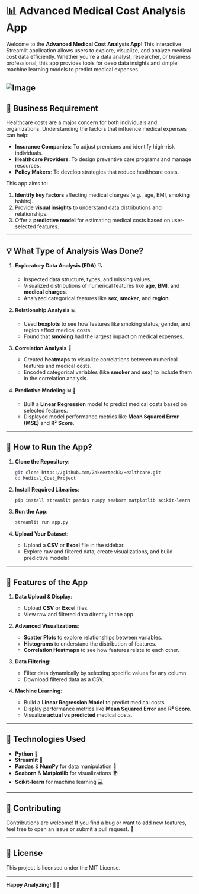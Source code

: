 # 📊 Advanced Medical Cost Analysis App

Welcome to the **Advanced Medical Cost Analysis App**! This interactive Streamlit application allows users to explore, visualize, and analyze medical cost data efficiently. Whether you're a data analyst, researcher, or business professional, this app provides tools for deep data insights and simple machine learning models to predict medical expenses.


![Image](https://github.com/user-attachments/assets/3b30739b-80b3-4b39-8ed6-80adfa5fc1dc)
---

## 💼 **Business Requirement**

Healthcare costs are a major concern for both individuals and organizations. Understanding the factors that influence medical expenses can help:

- **Insurance Companies**: To adjust premiums and identify high-risk individuals.
- **Healthcare Providers**: To design preventive care programs and manage resources.
- **Policy Makers**: To develop strategies that reduce healthcare costs.

This app aims to:
1. **Identify key factors** affecting medical charges (e.g., age, BMI, smoking habits).
2. Provide **visual insights** to understand data distributions and relationships.
3. Offer a **predictive model** for estimating medical costs based on user-selected features.

---

## 💡 **What Type of Analysis Was Done?**

1. **Exploratory Data Analysis (EDA)** 🔍
   - Inspected data structure, types, and missing values.
   - Visualized distributions of numerical features like **age**, **BMI**, and **medical charges**.
   - Analyzed categorical features like **sex**, **smoker**, and **region**.

2. **Relationship Analysis** 📊
   - Used **boxplots** to see how features like smoking status, gender, and region affect medical costs.
   - Found that **smoking** had the largest impact on medical expenses.

3. **Correlation Analysis** 🔄
   - Created **heatmaps** to visualize correlations between numerical features and medical costs.
   - Encoded categorical variables (like **smoker** and **sex**) to include them in the correlation analysis.

4. **Predictive Modeling** 📊🔢
   - Built a **Linear Regression** model to predict medical costs based on selected features.
   - Displayed model performance metrics like **Mean Squared Error (MSE)** and **R² Score**.

---

## 🔧 **How to Run the App?**

1. **Clone the Repository**:
   ```bash
   git clone https://github.com/Zakeertech3/Healthcare.git
   cd Medical_Cost_Project
   ```

2. **Install Required Libraries**:
   ```bash
   pip install streamlit pandas numpy seaborn matplotlib scikit-learn
   ```

3. **Run the App**:
   ```bash
   streamlit run app.py
   ```

4. **Upload Your Dataset**:
   - Upload a **CSV** or **Excel** file in the sidebar.
   - Explore raw and filtered data, create visualizations, and build predictive models!

---

## 📑 **Features of the App**

1. **Data Upload & Display**:
   - Upload **CSV** or **Excel** files.
   - View raw and filtered data directly in the app.

2. **Advanced Visualizations**:
   - **Scatter Plots** to explore relationships between variables.
   - **Histograms** to understand the distribution of features.
   - **Correlation Heatmaps** to see how features relate to each other.

3. **Data Filtering**:
   - Filter data dynamically by selecting specific values for any column.
   - Download filtered data as a CSV.

4. **Machine Learning**:
   - Build a **Linear Regression Model** to predict medical costs.
   - Display performance metrics like **Mean Squared Error** and **R² Score**.
   - Visualize **actual vs predicted** medical costs.

---

## 📅 **Technologies Used**

- **Python** 🔬
- **Streamlit** 🔄
- **Pandas** & **NumPy** for data manipulation 📂
- **Seaborn** & **Matplotlib** for visualizations 🌍
- **Scikit-learn** for machine learning 💻

---

## 🌟 **Contributing**

Contributions are welcome! If you find a bug or want to add new features, feel free to open an issue or submit a pull request. 🚀

---

## 💎 **License**

This project is licensed under the MIT License.

---

**Happy Analyzing!** 🎉🚀
